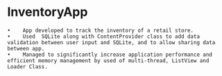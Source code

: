 # InventoryApp

    •    App developed to track the inventory of a retail store.
    •    Used  SQLite along with ContentProvider class to add data validation between user input and SQLite, and to allow sharing data between app.
    •    Managed to significantly increase application performance and efficient memory management by used of multi-thread, ListView and Loader Class.
    
    
    
